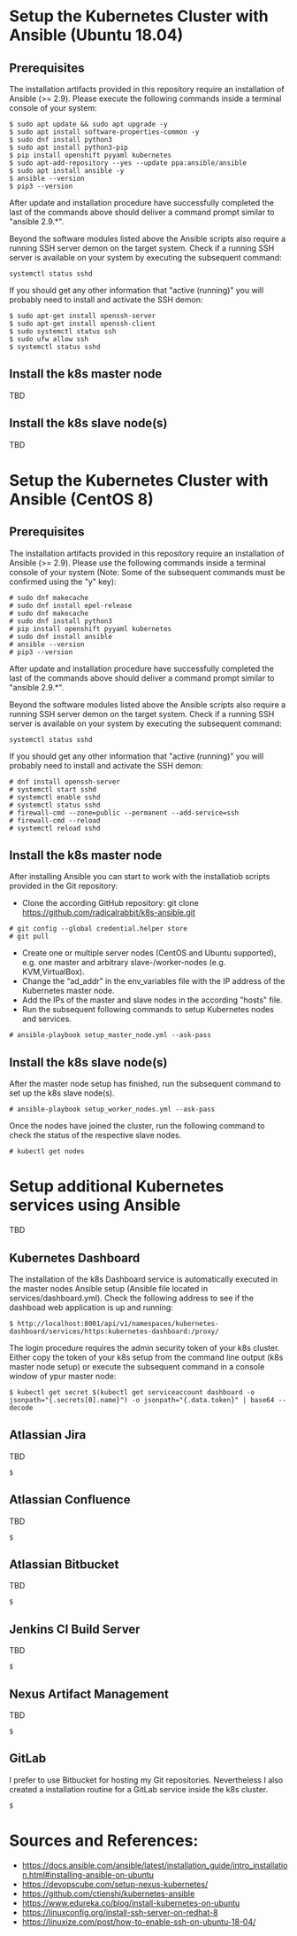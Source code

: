 # Setup the Kubernetes Cluster with Ansible (Ubuntu 18.04)

## Prerequisites
The installation artifacts provided in this repository require an installation of Ansible (>= 2.9). Please execute the following commands inside a terminal console of your system:
```
$ sudo apt update && sudo apt upgrade -y
$ sudo apt install software-properties-common -y
$ sudo dnf install python3
$ sudo apt install python3-pip
$ pip install openshift pyyaml kubernetes
$ sudo apt-add-repository --yes --update ppa:ansible/ansible
$ sudo apt install ansible -y
$ ansible --version
$ pip3 --version
```
After update and installation procedure have successfully completed the last of the commands above should deliver a command prompt similar to "ansible 2.9.*".

Beyond the software modules listed above the Ansible scripts also require a running SSH server demon on the target system. Check if a running SSH server is available on your system by executing the subsequent command:
```
systemctl status sshd
```
If you should get any other information that "active (running)" you will probably need to install and activate the SSH demon:
```
$ sudo apt-get install openssh-server
$ sudo apt-get install openssh-client
$ sudo systemctl status ssh
$ sudo ufw allow ssh
$ systemctl status sshd
```
## Install the k8s master node
TBD

## Install the k8s slave node(s)
TBD

# Setup the Kubernetes Cluster with Ansible (CentOS 8)

## Prerequisites
The installation artifacts provided in this repository require an installation of Ansible (>= 2.9). Please use the following commands inside a terminal console of your system (Note: Some of the subsequent commands must be confirmed using the "y" key):

```
# sudo dnf makecache
# sudo dnf install epel-release
# sudo dnf makecache
# sudo dnf install python3
# pip install openshift pyyaml kubernetes
# sudo dnf install ansible
# ansible --version
# pip3 --version
```
After update and installation procedure have successfully completed the last of the commands above should deliver a command prompt similar to "ansible 2.9.*".

Beyond the software modules listed above the Ansible scripts also require a running SSH server demon on the target system. Check if a running SSH server is available on your system by executing the subsequent command:
```
systemctl status sshd
```
If you should get any other information that "active (running)" you will probably need to install and activate the SSH demon:
```
# dnf install openssh-server
# systemctl start sshd
# systemctl enable sshd
# systemctl status sshd
# firewall-cmd --zone=public --permanent --add-service=ssh
# firewall-cmd --reload
# systemctl reload sshd
```

## Install the k8s master node
After installing Ansible you can start to work with the installatiob scripts provided in the Git repository:

* Clone the according GitHub repository: git clone https://github.com/radicalrabbit/k8s-ansible.git
```
# git config --global credential.helper store
# git pull
```
* Create one or multiple server nodes (CentOS and Ubuntu supported), e.g. one master and arbitrary slave-/worker-nodes (e.g. KVM,VirtualBox).
* Change the “ad_addr” in the env_variables file with the IP address of the Kubernetes master node.
* Add the IPs of the master and slave nodes in the according "hosts" file.
* Run the subsequent following commands to setup Kubernetes nodes and services.
```
# ansible-playbook setup_master_node.yml --ask-pass
```

## Install the k8s slave node(s)
After the master node setup has finished, run the subsequent command to set up the k8s slave node(s).
```
# ansible-playbook setup_worker_nodes.yml --ask-pass
```
Once the nodes have joined the cluster, run the following command to check the status of the respective slave nodes.
```
# kubectl get nodes
```

# Setup additional Kubernetes services using Ansible
TBD

## Kubernetes Dashboard
The installation of the k8s Dashboard service is automatically executed in the master nodes Ansible setup (Ansible file located in services/dashboard.yml). Check the following address to see if the dashboad web application is up and running:
```
$ http://localhost:8001/api/v1/namespaces/kubernetes-dashboard/services/https:kubernetes-dashboard:/proxy/
```
The login procedure requires the admin security token of your k8s cluster. Either copy the token of your k8s setup from the command line output (k8s master node setup) or execute the subsequent command in a console window of ypur master node:
```
$ kubectl get secret $(kubectl get serviceaccount dashboard -o jsonpath="{.secrets[0].name}") -o jsonpath="{.data.token}" | base64 --decode
```
## Atlassian Jira
TBD
```
$
```

## Atlassian Confluence
TBD
```
$
```

## Atlassian Bitbucket
TBD
```
$
```

## Jenkins CI Build Server
TBD
```
$
```

## Nexus Artifact Management
TBD
```
$
```

## GitLab
I prefer to use Bitbucket for hosting my Git repositories. Nevertheless I also created a installation routine for a GitLab service inside the k8s cluster.
```
$
```

# Sources and References:
* https://docs.ansible.com/ansible/latest/installation_guide/intro_installation.html#installing-ansible-on-ubuntu
* https://devopscube.com/setup-nexus-kubernetes/
* https://github.com/ctienshi/kubernetes-ansible
* https://www.edureka.co/blog/install-kubernetes-on-ubuntu
* https://linuxconfig.org/install-ssh-server-on-redhat-8
* https://linuxize.com/post/how-to-enable-ssh-on-ubuntu-18-04/

